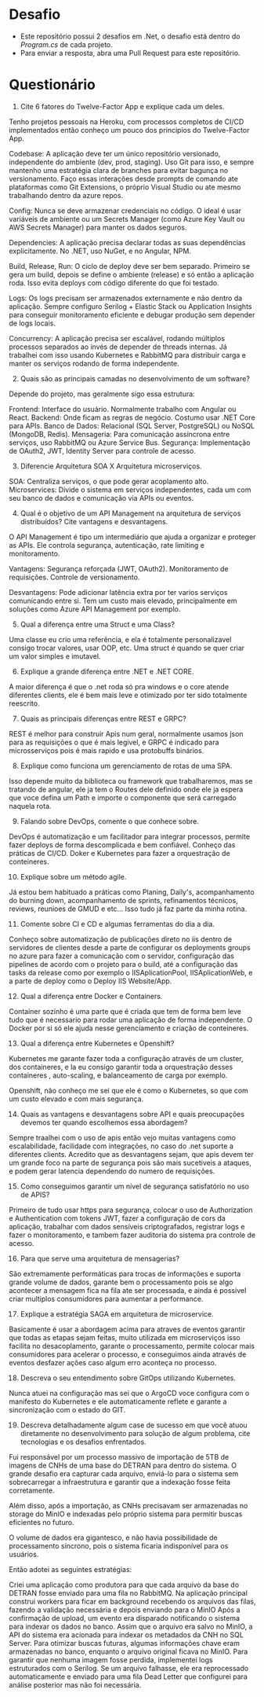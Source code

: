 # Desafio

- Este repositório possui 2 desafios em .Net, o desafio está dentro do _Program.cs_ de cada projeto.
- Para enviar a resposta, abra uma Pull Request para este repositório.

# Questionário

1. Cite 6 fatores do Twelve-Factor App e explique cada um deles.

Tenho projetos pessoais na Heroku, com processos completos de CI/CD implementados então conheço um pouco dos principios do Twelve-Factor App. 

Codebase: A aplicação deve ter um único repositório versionado, independente do ambiente (dev, prod, staging). Uso Git para isso, e sempre mantenho uma estratégia clara de branches para evitar bagunça no versionamento. Faço essas interações desde prompts de comando ate plataformas como Git Extensions, o próprio Visual Studio ou ate mesmo trabalhando dentro da azure repos.

Config: Nunca se deve armazenar credenciais no código. O ideal é usar variáveis de ambiente ou um Secrets Manager (como Azure Key Vault ou AWS Secrets Manager) para manter os dados seguros.

Dependencies: A aplicação precisa declarar todas as suas dependências explicitamente. No .NET, uso NuGet, e no Angular, NPM.

Build, Release, Run: O ciclo de deploy deve ser bem separado. Primeiro se gera um build, depois se define o ambiente (release) e só então a aplicação roda. Isso evita deploys com código diferente do que foi testado.

Logs: Os logs precisam ser armazenados externamente e não dentro da aplicação. Sempre configuro Serilog + Elastic Stack ou Application Insights para conseguir monitoramento eficiente e debugar produção sem depender de logs locais.

Concurrency: A aplicação precisa ser escalável, rodando múltiplos processos separados ao invés de depender de threads internas. Já trabalhei com isso usando Kubernetes e RabbitMQ para distribuir carga e manter os serviços rodando de forma independente.

2. Quais são as principais camadas no desenvolvimento de um software?

Depende do projeto, mas geralmente sigo essa estrutura:

Frontend: Interface do usuário. Normalmente trabalho com Angular ou React.
Backend: Onde ficam as regras de negócio. Costumo usar .NET Core para APIs.
Banco de Dados: Relacional (SQL Server, PostgreSQL) ou NoSQL (MongoDB, Redis).
Mensageria: Para comunicação assíncrona entre serviços, uso RabbitMQ ou Azure Service Bus.
Segurança: Implementação de OAuth2, JWT, Identity Server para controle de acesso.

3. Diferencie Arquitetura SOA X Arquitetura microserviços.

SOA: Centraliza serviços, o que pode gerar acoplamento alto.
Microservices: Divide o sistema em serviços independentes, cada um com seu banco de dados e comunicação via APIs ou eventos.

4. Qual é o objetivo de um API Management na arquitetura de serviços distribuídos? Cite vantagens e desvantagens.

O API Management é tipo um intermediário que ajuda a organizar e proteger as APIs. Ele controla segurança, autenticação, rate limiting e monitoramento.

Vantagens:
Segurança reforçada (JWT, OAuth2).
Monitoramento de requisições.
Controle de versionamento.

Desvantagens:
Pode adicionar latência extra por ter varios serviços comunicando entre si.
Tem um custo mais elevado, principalmente em soluções como Azure API Management por exemplo.

5. Qual a diferença entre uma Struct e uma Class?

Uma classe eu crio uma referência, e ela é totalmente personalizavel consigo trocar valores, usar OOP, etc.
Uma struct é quando se quer criar um valor simples e imutavel.

6. Explique a grande diferença entre .NET e .NET CORE.

A maior diferença é que o .net roda só pra windows e o core atende diferentes clients, ele é bem mais leve e otimizado por ter sido totalmente reescrito. 

7. Quais as principais diferenças entre REST e GRPC?

REST é melhor para construir Apis num geral, normalmente usamos json para as requisições o que é mais legivel, e GRPC é indicado para microsserviços pois é mais rapido e usa protobuffs binários.

8. Explique como funciona um gerenciamento de rotas de uma SPA.

Isso depende muito da biblioteca ou framework que trabalharemos, mas se tratando de angular, ele ja tem o Routes dele definido onde ele ja espera que voce defina um Path e importe o componente que será carregado naquela rota. 

9. Falando sobre DevOps, comente o que conhece sobre.

DevOps é automatização e um facilitador para integrar processos, permite fazer deploys de forma descomplicada e bem confiável.
Conheço das práticas de CI/CD. Doker e Kubernetes para fazer a orquestração de conteineres.

10. Explique sobre um método agile.

Já estou bem habituado a práticas como Planing, Daily's, acompanhamento do burning down, acompanhamento de sprints, refinamentos técnicos, reviews, reunioes de GMUD e etc...
Isso tudo já faz parte da minha rotina. 

11. Comente sobre CI e CD e algumas ferramentas do dia a dia.

Conheço sobre automatização de publicações direto no iis dentro de servidores de clientes desde a parte de configurar os deployments groups no azure para fazer a comunicação com o servidor, configuração das pipelines de acordo com o projeto para o build, até a configuração das tasks da release como por exemplo o IISAplicationPool, IISAplicationWeb, e a parte de deploy como o Deploy IIS Website/App.

12. Qual a diferença entre Docker e Containers.

Container sozinho é uma parte que é criada que tem de forma bem leve tudo que é necessario para rodar uma aplicação de forma independente.
O Docker por si só ele ajuda nesse gerenciamento e criação de conteineres. 

13. Qual a diferença entre Kubernetes e Openshift?

Kubernetes me garante fazer toda a configuração através de um cluster, dos containeres, e la eu consigo garantir toda a orquestração desses containeres , auto-scaling, e balanceamento de carga por exemplo.

Openshift, não conheço me sei que ele é como o Kubernetes, so que com um custo elevado e com mais segurança.

14. Quais as vantagens e desvantagens sobre API e quais preocupações devemos ter quando escolhemos essa abordagem?

Sempre traalhei com o uso de apis então vejo muitas vantagens como escalabilidade, facilidade com integrações, no caso do .net suporte a diferentes clients.
Acredito que as desvantagens sejam, que apis devem ter um grande foco na parte de segurança pois são mais sucetiveis a ataques, e podem gerar latencia dependendo do numero de requisições.

15. Como conseguimos garantir um nível de segurança satisfatório no uso de APIS?

Primeiro de tudo usar https para segurança, colocar o uso de Authorization e Authentication com tokens JWT, fazer a configuração de cors da aplicação, trabalhar com dados sensíveis criptografados, registrar logs e fazer o monitoramento, e tambem fazer auditoria do sistema pra controle de acesso.

16. Para que serve uma arquitetura de mensagerias?

São extremamente performáticas para trocas de informações e suporta grande volume de dados, garante bem o processamento pois se algo acontecer a mensagem fica na fila ate ser processada, e ainda é possivel criar multiplos consumidores para aumentar a performance. 

17. Explique a estratégia SAGA em arquitetura de microservice.

Basicamente é usar a abordagem acima para atraves de eventos garantir que todas as etapas sejam feitas, muito utilizada em microserviços isso facilita no desacoplamento, garante o processamento, permite colocar mais consumidores para acelerar o processo, e conseguimos ainda através de eventos desfazer ações caso algum erro aconteça no processo.

18. Descreva o seu entendimento sobre GitOps utilizando Kubernetes.

Nunca atuei na configuração mas sei que o ArgoCD voce configura com o manifesto do Kubernetes e ele automaticamente reflete e garante a sincronização com o estado do GIT.

19. Descreva detalhadamente algum case de sucesso em que você atuou diretamente no desenvolvimento para solução de algum problema, cite tecnologias e os desafios enfrentados.

Fui responsável por um processo massivo de importação de 5TB de imagens de CNHs de uma base do DETRAN para dentro do sistema. O grande desafio era capturar cada arquivo, enviá-lo para o sistema sem sobrecarregar a infraestrutura e garantir que a indexação fosse feita corretamente.

Além disso, após a importação, as CNHs precisavam ser armazenadas no storage do MinIO e indexadas pelo próprio sistema para permitir buscas eficientes no futuro.

O volume de dados era gigantesco, e não havia possibilidade de processamento síncrono, pois o sistema ficaria indisponível para os usuários.

Então adotei as seguintes estratégias:

Criei uma aplicação como produtora para que cada arquivo da base do DETRAN fosse enviado para uma fila no RabbitMQ.
Na aplicação principal construi workers para ficar em background recebendo os arquivos das filas, fazendo a validação necessária e depois enviando para o MinIO
Após a confirmação de upload, um evento era disparado notificando o sistema para indexar os dados no banco.
Assim que o arquivo era salvo no MinIO, a API do sistema era acionada para indexar os metadados da CNH no SQL Server.
Para otimizar buscas futuras, algumas informações chave eram armazenadas no banco, enquanto o arquivo original ficava no MinIO.
Para garantir que nenhuma imagem fosse perdida, implementei logs estruturados com o Serilog.
Se um arquivo falhasse, ele era reprocessado automaticamente e enviado para uma fila Dead Letter que configurei para análise posterior mas não foi necessária.
